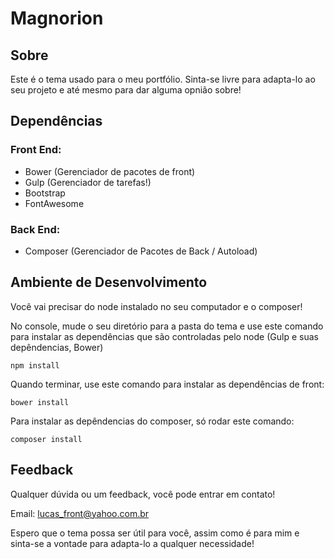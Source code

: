 # Magnorion

Sobre
---

Este é o tema usado para o meu portfólio.
Sinta-se livre para adapta-lo ao seu projeto e até mesmo para dar alguma opnião sobre!


Dependências
---

### Front End:
- Bower (Gerenciador de pacotes de front)
- Gulp (Gerenciador de tarefas!)
- Bootstrap
- FontAwesome

### Back End:
- Composer (Gerenciador de Pacotes de Back / Autoload)


Ambiente de Desenvolvimento
---

Você vai precisar do node instalado no seu computador e o composer!

No console, mude o seu diretório para a pasta do tema e use este comando para instalar as dependências que são controladas pelo node (Gulp e suas depêndencias, Bower)

```
npm install
```

Quando terminar, use este comando para instalar as dependências de front:

```
bower install
```

Para instalar as depêndencias do composer, só rodar este comando:

```
composer install
```


Feedback
---

Qualquer dúvida ou um feedback, você pode entrar em contato!

Email: lucas_front@yahoo.com.br

Espero que o tema possa ser útil para você, assim como é para mim e sinta-se a vontade para adapta-lo a qualquer necessidade!